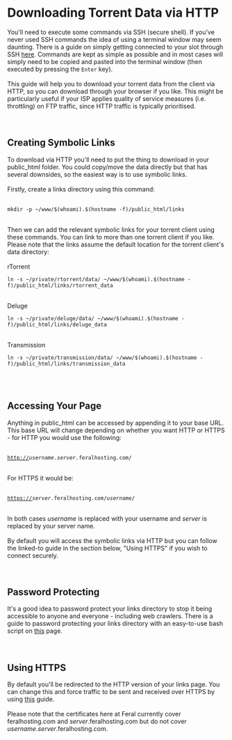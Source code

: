 <h1>Downloading Torrent Data via HTTP</h1>

        
You&#x27;ll need to execute some commands via SSH (secure shell). If you&#x27;ve never used SSH commands the idea of using a terminal window may seem daunting. There is a guide on simply getting connected to your slot through SSH <a href="https://www.feralhosting.com/faq/view?question=12">here</a>. Commands are kept as simple as possible and in most cases will simply need to be copied and pasted into the terminal window (then executed by pressing the <code>Enter</code> key).<br>
<br>
This guide will help you to download your torrent data from the client via HTTP, so you can download through your browser if you like. This might be particularly useful if your ISP applies quality of service measures (i.e. throttling) on FTP traffic, since HTTP traffic is typically prioritised.<br>
<br>
<br>
<h2>Creating Symbolic Links</h2>To download via HTTP you&#x27;ll need to put the thing to download in your public_html folder. You could copy&#x2F;move the data directly but that has several downsides, so the easiest way is to use symbolic links.<br>
<br>
Firstly, create a links directory using this command:<br>
<br>
<pre><code>mkdir -p ~&#x2F;www&#x2F;$(whoami).$(hostname -f)&#x2F;public_html&#x2F;links</code></pre><br>
Then we can add the relevant symbolic links for your torrent client using these commands. You can link to more than one torrent client if you like. Please note that the links assume the default location for the torrent client&#x27;s data directory:<br>
<br>
rTorrent<br>
<pre><code>ln -s ~&#x2F;private&#x2F;rtorrent&#x2F;data&#x2F; ~&#x2F;www&#x2F;$(whoami).$(hostname -f)&#x2F;public_html&#x2F;links&#x2F;rtorrent_data</code></pre><br>
Deluge<br>
<pre><code>ln -s ~&#x2F;private&#x2F;deluge&#x2F;data&#x2F; ~&#x2F;www&#x2F;$(whoami).$(hostname -f)&#x2F;public_html&#x2F;links&#x2F;deluge_data</code></pre><br>
Transmission<br>
<pre><code>ln -s ~&#x2F;private&#x2F;transmission&#x2F;data&#x2F; ~&#x2F;www&#x2F;$(whoami).$(hostname -f)&#x2F;public_html&#x2F;links&#x2F;transmission_data</code></pre><br>
<br>
<h2>Accessing Your Page</h2>Anything in public_html can be accessed by appending it to your base URL. This base URL will change depending on whether you want HTTP or HTTPS - for HTTP you would use the following:<br>
<br>
<pre><code><a href="http://">http:&#x2F;&#x2F;</a><em>username</em>.<em>server</em>.feralhosting.com&#x2F;</code></pre><br>
For HTTPS it would be:<br>
<br>
<pre><code><a href="https://">https:&#x2F;&#x2F;</a><em>server</em>.feralhosting.com&#x2F;<em>username</em>&#x2F;</code></pre><br>
In both cases <em>username</em> is replaced with your username and <em>server</em> is replaced by your server name.<br>
<br>
By default you will access the symbolic links via HTTP but you can follow the linked-to guide in the section below, &quot;Using HTTPS&quot; if you wish to connect securely.<br>
<br>
<br>
<h2>Password Protecting</h2>It&#x27;s a good idea to password protect your links directory to stop it being accessible to anyone and everyone - including web crawlers. There is a guide to password protecting your links directory with an easy-to-use bash script on <a href="https://www.feralhosting.com/faq/view?question=22">this</a> page. <br>
<br>
<br>
<h2>Using HTTPS</h2>By default you&#x27;ll be redirected to the HTTP version of your links page. You can change this and force traffic to be sent and received over HTTPS by using <a href="https://www.feralhosting.com/faq/view?question=161">this</a> guide.<br>
<br>
Please note that the certificates here at Feral currently cover feralhosting.com and <em>server</em>.feralhosting.com but do not cover <em>username</em>.<em>server</em>.feralhosting.com.<br>
<br>
